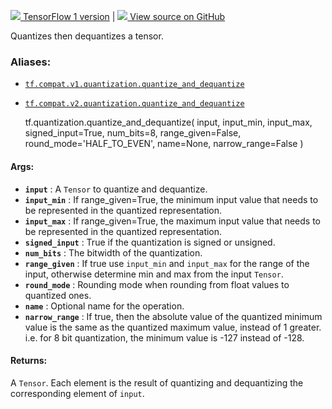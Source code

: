 [ ![](https://tensorflow.google.cn/images/tf_logo_32px.png) TensorFlow 1
version](/versions/r1.15/api_docs/python/tf/quantization/quantize_and_dequantize)
|  [ ![](https://tensorflow.google.cn/images/GitHub-Mark-32px.png) View source
on GitHub
](https://github.com/tensorflow/tensorflow/blob/r2.0/tensorflow/python/ops/array_ops.py#L4433-L4474)  
  
  
Quantizes then dequantizes a tensor.

### Aliases:

  * [`tf.compat.v1.quantization.quantize_and_dequantize`](/api_docs/python/tf/quantization/quantize_and_dequantize)
  * [`tf.compat.v2.quantization.quantize_and_dequantize`](/api_docs/python/tf/quantization/quantize_and_dequantize)

    
    
    tf.quantization.quantize_and_dequantize(
        input,
        input_min,
        input_max,
        signed_input=True,
        num_bits=8,
        range_given=False,
        round_mode='HALF_TO_EVEN',
        name=None,
        narrow_range=False
    )
    

#### Args:

  * **`input`** : A `Tensor` to quantize and dequantize.
  * **`input_min`** : If range_given=True, the minimum input value that needs to be represented in the quantized representation.
  * **`input_max`** : If range_given=True, the maximum input value that needs to be represented in the quantized representation.
  * **`signed_input`** : True if the quantization is signed or unsigned.
  * **`num_bits`** : The bitwidth of the quantization.
  * **`range_given`** : If true use `input_min` and `input_max` for the range of the input, otherwise determine min and max from the input `Tensor`.
  * **`round_mode`** : Rounding mode when rounding from float values to quantized ones.
  * **`name`** : Optional name for the operation.
  * **`narrow_range`** : If true, then the absolute value of the quantized minimum value is the same as the quantized maximum value, instead of 1 greater. i.e. for 8 bit quantization, the minimum value is -127 instead of -128.

#### Returns:

A `Tensor`. Each element is the result of quantizing and dequantizing the
corresponding element of `input`.

